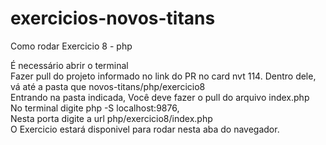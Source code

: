 # exercicios-novos-titans
Como rodar Exercicio 8 - php

É necessário abrir o terminal<br>
Fazer pull do projeto informado no link do PR no card nvt 114. Dentro dele, vá até a pasta que  novos-titans/php/exercicio8<br>
Entrando na pasta indicada, Você deve fazer o pull do arquivo index.php<br>
No terminal digite php -S localhost:9876, <br>
Nesta porta digite a url php/exercicio8/index.php<br>
O Exercicio estará disponivel para rodar nesta aba do navegador.<br>
